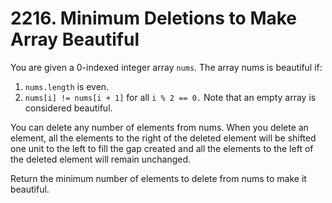 # 2216. Minimum Deletions to Make Array Beautiful

You are given a 0-indexed integer array `nums`. The array nums is beautiful if:

1. `nums.length` is even.
2. `nums[i] != nums[i + 1]` for all `i % 2 == 0.`
Note that an empty array is considered beautiful.

You can delete any number of elements from nums. When you delete an element, all the elements to the right of the deleted element will be shifted one unit to the left to fill the gap created and all the elements to the left of the deleted element will remain unchanged.

Return the minimum number of elements to delete from nums to make it beautiful.